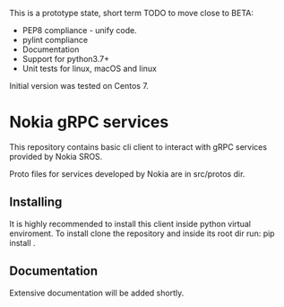 
This is a prototype state, short term TODO to move close to BETA:
- PEP8 compliance - unify code.
- pylint compliance
- Documentation
- Support for python3.7+
- Unit tests for linux, macOS and linux

Initial version was tested on Centos 7.


# Nokia gRPC services

This repository contains basic cli client to interact with gRPC services provided by Nokia SROS.

Proto files for services developed by Nokia are in src/protos dir.

## Installing

It is highly recommended to install this client inside python virtual enviroment.
To install clone the repository and inside its root dir run:
	pip install .

## Documentation

Extensive documentation will be added shortly.

